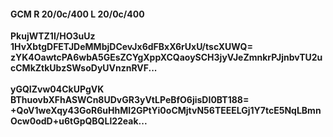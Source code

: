 #### GCM R 20/0c/400 L 20/0c/400
**PkujWTZ1I/HO3uUz**<br/>**1HvXbtgDFETJDeMMbjDCevJx6dFBxX6rUxU/tscXUWQ=**<br/>**zYK4OawtcPA6wbA5GEsZCYgXppXCQaoySCH3jyVJeZmnkrPJjnbvTU2ucCMkZtkUbzSWsoDyUVnznRVF...**<br/><br/>
**yGQIZvw04CkUPgVK**<br/>**BThuovbXFhASWCn8UDvGR3yVtLPeBfO6jisDI0BT188=**<br/>**+QoV1weXqy43GoR6uHhMI2GPtYi0oCMjtvN56TEEELGj1Y7tcE5NqLBmnOcw0odD+u6tGpQBQLl22eak...**